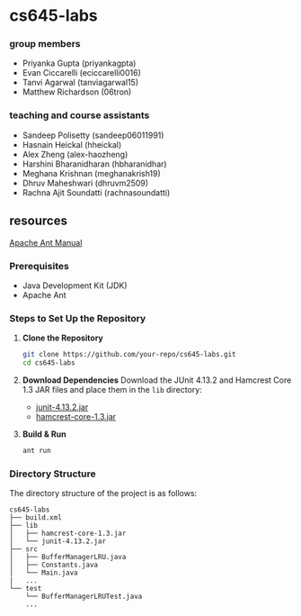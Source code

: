 # cs645-labs

### group members
- Priyanka Gupta (priyankagpta)
- Evan Ciccarelli (eciccarelli0016)
- Tanvi Agarwal (tanviagarwal15)
- Matthew Richardson (06tron)

### teaching and course assistants
- Sandeep Polisetty (sandeep06011991)
- Hasnain Heickal (hheickal)
- Alex Zheng (alex-haozheng)
- Harshini Bharanidharan (hbharanidhar)
- Meghana Krishnan (meghanakrish19)
- Dhruv Maheshwari (dhruvm2509)
- Rachna Ajit Soundatti (rachnasoundatti)

## resources

[Apache Ant Manual](https://ant.apache.org/manual/using.html)

### Prerequisites
- Java Development Kit (JDK)
- Apache Ant

### Steps to Set Up the Repository

1. **Clone the Repository**
   ```sh
   git clone https://github.com/your-repo/cs645-labs.git
   cd cs645-labs
   ```

2. **Download Dependencies**
Download the JUnit 4.13.2 and Hamcrest Core 1.3 JAR files and place them in the `lib` directory:
   - [junit-4.13.2.jar](https://repo1.maven.org/maven2/junit/junit/4.13.2/junit-4.13.2.jar)
   - [hamcrest-core-1.3.jar](https://repo1.maven.org/maven2/org/hamcrest/hamcrest-core/1.3/hamcrest-core-1.3.jar)

3. **Build & Run**
    ```sh
    ant run
    ```

### Directory Structure

The directory structure of the project is as follows:

```
cs645-labs
├── build.xml
├── lib
│   ├── hamcrest-core-1.3.jar
│   └── junit-4.13.2.jar
├── src
│   ├── BufferManagerLRU.java
│   ├── Constants.java
│   └── Main.java
|   ...
└── test
    └── BufferManagerLRUTest.java
    ...
```